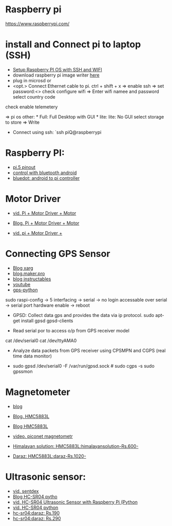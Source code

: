 # Raspberry pi
https://www.raspberrypi.com/

# install and Connect pi to laptop (SSH)
* [Setup Raspberry PI OS with SSH and WIFI ](https://www.youtube.com/watch?v=nZyyfJYOhbM)
* download raspberry pi image writer [here](https://www.raspberrypi.com/software/)
* plug in microsd or 
* <opt.> Connect Ethernet cable to pi.
ctrl + shift + x => enable ssh => set password:<> 
check configure wifi => Enter wifi namee and password
select country code

<default> check enable telemetery

=> pi os other:
	* Full: Full Desktop with GUI
	* lite: lite: No GUI
select storage to store => Write

* Connect using ssh:
`ssh piQ@raspberrypi	<where raspberrypi is hostname>
<enter the password>


# Raspberry PI:
* [pi.5 pinout](https://vilros.com/pages/raspberry-pi-5-pinout)
* [control with bluetooth android](https://forums.raspberrypi.com/viewtopic.php?t=245587)
* [bluedot: android to pi controller](https://bluedot.readthedocs.io/en/latest/)

# Motor Driver
* [vid. Pi + Motor Driver + Motor](https://www.collvy.com/blog/controlling-dc-motor-with-raspberry-pi)
* [Blog. Pi + Motor Driver + Motor](https://www.collvy.com/blog/controlling-dc-motor-with-raspberry-pi)

* [vid. pi + Motor Driver + ](https://www.youtube.com/watch?v=-PCuDnpgiew)


# Connecting GPS Sensor
* [Blog xarg](https://www.xarg.org/2016/06/neo6mv2-gps-module-with-raspberry-pi/)
* [blog.maker.pro](https://maker.pro/raspberry-pi/tutorial/how-to-use-a-gps-receiver-with-raspberry-pi-4)
* [blog instructables](https://www.instructables.com/Raspberry-Pi-the-Neo-6M-GPS/)
* [youtube](https://www.youtube.com/watch?v=R-6PqdmiBPE)
* [gps-python](https://forums.raspberrypi.com/viewtopic.php?t=244020)

sudo raspi-config -> 5 interfacing -> serial -> no login accessable over serial -> serial port hardware enable -> reboot

* GPSD: Collect data gps and provides the data via ip protocol.
sudo apt-get install gpsd gpsd-clients

* Read serial por to access o/p from GPS receiver model

cat /dev/serial0	<you will see the data>
cat /dev/ttyAMA0	<older version of pi>

* Analyze data packets from GPS receiver using CPSMPN and CGPS (real time data monitor)

* sudo gpsd /dev/serial0 -F /var/run/gpsd.sock	# <redirect data from serial port to gpsd socket>
sudo cgps -s	<monitor using cgps>
sudo gpssmon	<monitor using gpsmon>







# Magnetometer
* [blog](https://peppe8o.com/magnetometer-with-raspberry-pi-computers-gy-271-hmc5883l-wiring-and-code/)
* [Blog. HMC5883L](https://www.instructables.com/Interfacing-Digital-Compass-HMC5883L-with-Raspberr/)
* [Blog HMC5883L](https://how2electronics.com/interfacing-hmc5883l-magnetometer-with-raspberry-pi/#:~:text=Upon%20integrating%20the%20HMC5883L%20magnetometer,degrees%20becomes%20a%20straightforward%20computation.)
* [video. piconet magnetometr](https://www.youtube.com/watch?v=mfqQAHXnZpA)

* [Himalayan solution: HMC5883L:himalayansolution-Rs.600-](https://himalayansolution.com/product/gy-271-digital-compass-module)
* [Daraz: HMC5883L:daraz-Rs.1020-](https://www.daraz.com.np/products/hmc5883l-triple-axis-compass-magnetometer-sensor-gy271-i115091197.html)




# Ultrasonic sensor:
* [vid. sentdex](https://www.youtube.com/watch?v=udu6i1I0mqQ)
* [Blog HC-SR04 pytho](https://randomnerdtutorials.com/micropython-hc-sr04-ultrasonic-esp32-esp8266/)
* [vid. HC-SR04 Ultrasonic Sensor with Raspberry Pi (Python](https://www.youtube.com/watch?v=JvQKZXCYMUM)
* [vid. HC-SR04 python](https://www.youtube.com/watch?v=lrC-o_YE9zI)
* [hc-sr04:daraz: Rs.190](https://himalayansolution.com/product/ultrasonic-sensor-hc-sr04)
* [hc-sr04:daraz: Rs.290](https://www.daraz.com.np/products/ultrasonic-sensor-hc-sr04-i103568524.html)
